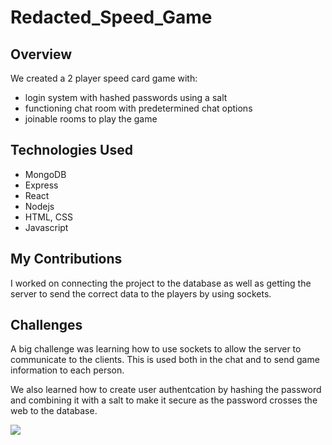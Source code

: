 ﻿# Redacted_Speed_Game

## Overview
We created a 2 player speed card game with:
- login system with hashed passwords using a salt
- functioning chat room with predetermined chat options
- joinable rooms to play the game

## Technologies Used
- MongoDB
- Express
- React
- Nodejs
- HTML, CSS
- Javascript

## My Contributions
I worked on connecting the project to the database as well as getting the server to send the correct data to the players by using sockets.

## Challenges
A big challenge was learning how to use sockets to allow the server to communicate to the clients. This is used both in the chat and to send game information to each person. 

We also learned how to create user authentcation by hashing the password and combining it with a salt to make it secure as the password crosses the web to the database. 

![](screenshots/SpeedGameDemo.gif)
